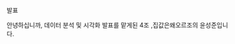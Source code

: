 발표

안녕하십니까, 데이터 분석 및 시각화 발표를 맡게된 4조 ,집값은왜오르조의 윤성준입니다.

<TITLE>

저희조는 전국 아파트 매매 실거래가격과 여러 데이터들 간의 관계를 주제 삼아 분석했습니다.

<LIST>

먼저 목차를 보시겠습니다. 프로젝트 기획배경 및 목표부터 구성원 및 역할을 서론으로 시작하여 본론인 데이터 분석을 // 세가지파트로 분석 후 개별 결론 도출을 하게됩니다. 이후 최종 결론 및 느낀점으로 발표를 마무리 하겠습니다.

<1.>

프로젝트 기획 배경 및 목표입니다.

<프로젝트 기획 배경 및 목표>

최근 들어 아파트 가격이 급격히 상승하는 모습을 보여주고 있습니다.
아파트값 상승에 영향을 받게될 여러분들에게 이 요인을 파악하고 분석해서 공유하는 계기가 되었으면 좋겠다고 생각해서 프로젝트를 기획하게 되었습니다. 

하성규 중앙대 도시계획과 교수의 칼럼에 의하면, 1년사이 서울 아파트 값이 20% 넘게 올랐고 전국 아파트 중위 가격은 2020년 7월기준 5억으로 1년만에 1억3천만원가량 증가했습니다. 이 이유는 무엇일까요? 

 주택가격의 상승의 원인으로서 우리나라의 경우 크게 세가지를 지적할 수 있습니다. 
 첫째, 저금리 대출의 확산입니다. 2019년 7월을 기점으로 저금리 환경으로의 구조적 전환이 이루어졌습니다. 이 지표는 아파트값 상승의 주요원인으로 판단되는 지표 5가지중 46.7퍼센트로 아파트값 폭등에 가장 큰 영향력을 행사한 요인입니다.

 둘째, 수요에 비해 공급이 부족하다는것입니다. 재건축 규제 완화에 대한 기대감이 커지면서 다주택자들에 의한 매도 물량이 줄어들고, 이 매도 물량이 줄어든 상황에서 저가 아파트를 매매하려는 사람이 늘고 있습니다. 이는 저가 아파트 또한 가격이 폭등하게 만드는 기반이 되었죠.

 셋째, 사회 심리적 요인과 수도권 인구집중현상입니다.
 주택 가격은 지속적으로 상승할 것이라는 기대심리가 작용하여 매물 감소에 영향을 끼칩니다. 주택가격 급등시기에는 실수요자보다는 투기를 목적으로하는 불법, 합법적인 가수요가 주택가격 상승을 부추기게 됩니다.


<project 목표>

저희 프로젝트의 목표는 집 값 상승 원인의 // 직접적인 지표인 저금리 대출 확산, 인구 집중현상 그리고 간접적인 사회적 요인인 사회 심리적 요인으로 파트를 3가지 나누어 분석하여 결론을 도출하는 것입니다.

<데이터 분석 과정>

다음으로는 데이터 분석 과정입니다.

저희가 데이터를 분석한 과정은 이렇습니다.
관련 데이터를 수집하고, 전처리를 통해 연도별, 행정구역을 통일하여 서로의 자료를 비교하며 연구하기 용이하게 만들었습니다. 그 다음 전처리한 자료를 다방면으로 시각화하고 분석했습니다. 마지막으로 아파트 거래가격 상승의 원인 데이터를 비교 분석하여 실제로 관계가 있는지 확인후 결론을 도출했습니다.

<구성원 및 역할>

저희 구성원과 역할입니다. 다들 너무 고생해주셨습니다.

<Part 1>

본론으로 넘어가겠습니다. 데이터분석 파트 1입니다. 파트1은 아파트값 폭등의 주요원인 중 저금리에 관련한 데이터를 아파트 실거래 가격과 비교 분석한 파트입니다.

<아파트 가격>

수도권과 지방의 아파트 실거래 가격 지표입니다.
연도별로 아파트 가격이 떨어지지 않고 계속 상승을 하는 추세이고 근 5년간 그 상승폭이 커다란것을 볼 수 있습니다. 그럼 은행의 대출금액은 어떨까요? 은행 대출금액도 상승세를 보인다면 연관성이 있어 보입니다.

<예금은행 대출금액>

예금은행 대출금액 역시 해가 지날수록 큰 상승세를 보입니다.
그렇다면 대출에도 각종 대출이 있기때문에 아파트 대출과 관련한 주택담보대출의 연도별 흐름을 살펴 볼 필요성을 느꼈습니다.

<주택담보대출>

바그래프가 아파트, 라인그래프가 주택 담보대출입니다. 
역시나 서로 상관이 있어보입니다. 이전의 대출금액 그래프에서 보신바와 같이 수도권의 대출금액이 지방의 대출금액보다 훨씬 큰 비중을 차지하고 있습니다. 이는 수도권의 아파트가격 상승폭이 지방의 아파트 가격 상승폭보다 큰 이유라고 여겨집니다. 앞서 설명드렸던 주요원인중 저금리 대출 확산과 관련하여 대출금액이 증가해 아파트 거래가격이 상승한다는 것이 일리가 있어 보입니다.

이렇게 대출금액이 많아지고 아파트 가격이 상승한다는 것으로 보아 수요가 늘어난다는 뜻이 아닐까?란 생각이 들어 좀 더 관계를 확인해보고자 미분양 주택 현황에 대해서도 알아보았습니다.

<미분양 주택 현황>

미분양 주택 또한 집값이 폭등했던 최근의 자료들을 보면 주택에 대한 수요가 굉장히 증가한 것으로 보여집니다. 특히나 수도권의 미분양 주택은 거의 없어진 수준인데요. 이것이 주택공급률과 관련이 있을지 보겠습니다.

<주택 공급률>

주택공급률은 전체 주택수를 전체 가구수로 나눈 값으로 가구수가 주택수보다 많으면 수도권의 지표와같이 100%가 안되는 수치로 나타나게 됩니다.
주택공급률은 전반적으로 상승 추세였지만 수도권의 공급률은 낮아졌습니다.

이는 수도권 중심으로 인구가 집중되어있어 이런 경향을 보일 수 있다는 생각이 듭니다. 이는 수도권 인구 집중 및 세대 수 증가와 관련이 있어보입니다. 이는 PART2에서 이어서 다루도록 하겠습니다.
파트 1에서의 결론은 이렇습니다. 앞에서 원인으로 지적헀던 저금리와 관련된 대출금액이 아파트 값 상승의 주요원인임을 확인할 수 있었고 미분양 주택 현황과 주택 공급률로 뒷받침할 수 있었다는 것입니다.

<Part 2>

데이터 분석 파트2입니다. 파트2는 수도권 인구집중와 관련한 인구데이터들을 종합한 파트입니다.

<순 이동 인구 수>

순 이동인구수 도표를 보시면 아랫쪽 파랑색이 서울, 윗쪽 노란색이 경기도입니다. 서울의 인구는 매년 유출되고 경기의 인구수는 매년 유입되는 현상이 나타납니다. 그렇다면 경기도의 집값은 매년 상승하고 서울의 집값은 떨어져야합니다. 하지만 그렇지 않죠. 그 이유는 1인가구수의 증가와 관련이 있을 것이라고 생각했기 때문에 그 데이터를 가져와봤습니다.

<1인 가구 수>

 도표에서 보이듯이 서울시와 경기도가 압도적으로 증가하는 모습을 보입니다.
 1인 가구수가 증가한다는것은 인구수는 줄고 가구수는 많아져 주택에 대한 수요가 높아진다고 생각해볼수있습니다.

 <유주택 & 무주택가구 수>

 이에 영향을 받은 듯한 유주택, 무주택 가구수 자료를 가져와봤습니다.
서울/경기의 총 가구수는 큰폭으로 상승하지만 그에 비해 주택을 소유한 가구는 작은 폭으로 상승합니다. 총가구수 증가는 서울/경기의 1인가구가 많아졌기 떄문이고 주택 소유가구수가 그에 비해 상승폭이 작은 이유는 1인가구는 무주택에 속할 가능성이 높기 때문입니다.

<인구 밀도>

자 그러면 지금까지 서울의 인구는 유출됐지만 서울의 아파트값이 오른 이유가 1인 가구의 증가로인한, 총 가구수의 증가라고만 했다면 근거가 부족하다는 생각이 듭니다. 거기에 추가로 인구밀도 자료를 가져와봤습니다. 서울은 면적이 작은것에 비해 인구 밀도가 압도적으로 높습니다. 이는 땅값 상승을 야기하고 결국 아파트값은 상승하게 됩니다.

<Part 3>

데이터 분석 파트3입니다. 파트3는 사회적 요인과 관련한 데이터를 종합, 분석해보았습니다.

<평균 초혼 연령>

우선 아파트 가격과 평균 초혼 연령을 비교해보았는데, 둘 다 상승세를 보인다. 이는 아파트 가격상승이 구매 자금을 저축하는 시간에 영향을 주기 떄문에 초혼 연령이 높아지는 것이라는 생각이 듭니다. 초혼 연령이 높아지고 있다면? 혼인건수는 어떨지 가져와봤습니다.

<혼인 건수>

역시나 수도권과 지방 모두 대부분의 연도에 감소하는 모습을 보여줍니다. 결과적으로 2006년에 비해 수도권은 2% 지방은 3% 감소했습니다. 이는 연령과 관련이없는 수치이므로 꽤나 큰 수치라고 여겨집니다. 그렇다면 출생 건수는 어떻게 나타날까요?

<출생 건수>

예상하셨다시피 혼인 건수가 감소함에 따라 출생건수 또한 큰 폭으로 감소되는 모습입니다.
지금까지 초혼연령이 늘어났고 출생건수가 줄어든 자료를 보여드렸습니다. 그럼 청년 고용률은 어떨까요? 고용이 잘되면 돈을 모을 기회가 생기는것이고 돈을 모을 수 있다면 결혼을 계획하기 더 쉽지 않을까요? 결혼 적령기 나이대의 데이터는 아니지만 30세 미만 청년의 고용률과 실업률 데이터를 가져와봤습니다. 청년 고용률은 의외로 상승하는 모습을 보였다는 자료입니다. 실업률도 순간 높아지기는 했지만 다시 낮아져 8퍼센트를 웃도는 수준입니다. 근데 이게 과연 양질의 일자리일까요? 이 부분을 세부적으로 조사를 하려고 했으나 일자리의 종류에 대해 깊게 조사하는것은 저희조의 주제와 벗어나는 것 같아 진행하지는 않았습니다. 
또한, 결혼 적령기인 30대 이상의 자료는 다른 결과가 나올것 같습니다만 데이터를 찾을수는 없었습니다.
30대 미만의 데이터로는 유의미한 결과 도출이 어려워 보입니다.

<결론>

저금리와 관련하여 대출금액중에서도 주택 담보대출이 아파트 거래가격 상승과 비슷한 흐름을 보였으며, 따라서 수요 또한 많아진다고 볼 수 있기 떄문에 미분양 주택도 줄어드는 모습을 확인할 수 있었습니다..

수도권 인구 집중 현상으로 인해 아파트 거래 가격이 상승하는 원인을 분석해 보았을 때
 서울시의 경우는 인구가 매년 유출되는데도 불구하고 아파트 가격이 크게 상승하는 흐름을 보였고 이는 1인 가구의 증가와 높은 인구밀도로 보여집니다. 

그래서 수도권 인구 집중 현상으로 지적하는 부분은 경기도 위주로 인구가 집중되어 진다고 할 수 있고,경기도 또한 아파트 거래가격이 매년 상승하는 모습을 볼 수 있었습니다.

마지막으로 사회적 요인 관련 데이터를 분석하였는데 아파트 가격이 상승함에 따라 평균 초혼 연령 또한 올라가고 있었고, 혼인 건수와 출생 건수가 줄어드는 흐름으로 보았을 때 아파트 구매 자금마련에 대한 부담 때문에 결혼을 미루거나, 하지않는 현상이 발생하는 것으로 보여집니다.

<느낀점>

네 마지막으로 저희 팀원들이 프로젝트를 진행하면서 느낀점을 적어놨습니다.

멀티캠퍼스 수강생분들 모두 처음하는 프로젝트라 어렵고 힘드셨을텐데 고생 많으셨습니다.
앞으로도 각자의 분야에서 더 빛나는 사람들이 되기 위해 정진하시길 바라겠습니다.

이상으로 발표를 마치겠습니다.
감사합니다.

<아쉬운 입상 실패 ㅜ>